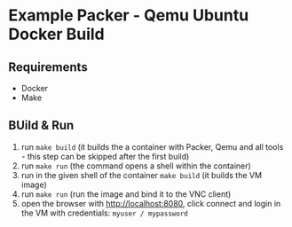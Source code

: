 # Example Packer - Qemu Ubuntu Docker Build

## Requirements

* Docker
* Make

## BUild & Run

1. run `make build` (it builds the a container with Packer, Qemu and all tools - this step can be skipped after the first build)
2. run `make run` (the command opens a shell within the container)
3. run in the given shell of the container `make build` (it builds the VM image)
4. run `make run` (run the image and bind it to the VNC client)
5. open the browser with [http://localhost:8080](http://localhost:8080), click connect and login in the VM with credentials: `myuser / mypassword`
